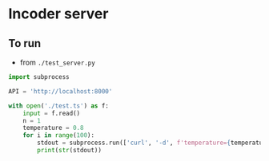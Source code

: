 # Incoder server

## To run
  - from `./test_server.py`
```py
import subprocess

API = 'http://localhost:8000'

with open('./test.ts') as f:
    input = f.read()
    n = 1 
    temperature = 0.8
    for i in range(100):
        stdout = subprocess.run(['curl', '-d', f'temperature={temperature}&input={input}&retries={n}', 'http://localhost:8000']).stdout
        print(str(stdout))
```
